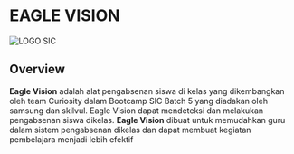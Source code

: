# EAGLE VISION
![LOGO SIC](https://github.com/user-attachments/assets/41dbdc34-f64b-40e5-a9dc-d006c0cd8dcc)
## Overview
 **Eagle Vision** adalah alat pengabsenan siswa di kelas yang dikembangkan oleh team Curiosity dalam Bootcamp SIC Batch 5 yang diadakan oleh samsung dan skilvul. Eagle Vision dapat mendeteksi dan melakukan pengabsenan siswa dikelas.
  **Eagle Vision** dibuat untuk memudahkan guru dalam sistem pengabsenan dikelas dan dapat membuat kegiatan pembelajara menjadi lebih efektif 


